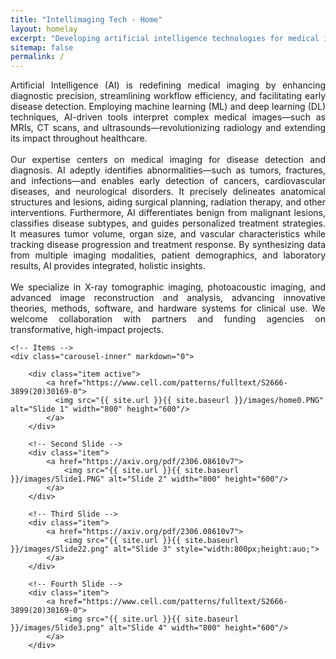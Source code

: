 ```yaml
---
title: "Intellimaging Tech - Home"
layout: homelay
excerpt: "Developing artificial intelligence technologies for medical imaging"
sitemap: false
permalink: /
---
```

<html>
<body>
<p style="text-align: justify;">Artificial Intelligence (AI) is redefining medical imaging by enhancing diagnostic precision, streamlining workflow efficiency, and facilitating early disease detection. Employing machine learning (ML) and deep learning (DL) techniques, AI-driven tools interpret complex medical images—such as MRIs, CT scans, and ultrasounds—revolutionizing radiology and extending its impact throughout healthcare.<br/>
<br/>
Our expertise centers on medical imaging for disease detection and diagnosis. AI adeptly identifies abnormalities—such as tumors, fractures, and infections—and enables early detection of cancers, cardiovascular diseases, and neurological disorders. It precisely delineates anatomical structures and lesions, aiding surgical planning, radiation therapy, and other interventions. Furthermore, AI differentiates benign from malignant lesions, classifies disease subtypes, and guides personalized treatment strategies. It measures tumor volume, organ size, and vascular characteristics while tracking disease progression and treatment response. By synthesizing data from multiple imaging modalities, patient demographics, and laboratory results, AI provides integrated, holistic insights.<br/>
<br/>
We specialize in X-ray tomographic imaging, photoacoustic imaging, and advanced image reconstruction and analysis, advancing innovative theories, methods, software, and hardware systems for clinical use. We welcome collaboration with partners and funding agencies on transformative, high-impact projects.</p>

<div markdown="0" id="carousel" class="carousel slide" data-ride="carousel" data-interval="2500" data-pause="hover" >
    <!-- Menu
    <ol class="carousel-indicators">
        <li data-target="#carousel" data-slide-to="0" class="active"></li>
        <li data-target="#carousel" data-slide-to="1"></li>
        <li data-target="#carousel" data-slide-to="2"></li>
        <li data-target="#carousel" data-slide-to="3"></li>
    </ol> -->

    <!-- Items -->
    <div class="carousel-inner" markdown="0">
    
        <div class="item active">
            <a href="https://www.cell.com/patterns/fulltext/S2666-3899(20)30169-0">
              <img src="{{ site.url }}{{ site.baseurl }}/images/home0.PNG" alt="Slide 1" width="800" height="600"/>
            </a>
        </div>

        <!-- Second Slide -->
        <div class="item">
            <a href="https://axiv.org/pdf/2306.08610v7">
                <img src="{{ site.url }}{{ site.baseurl }}/images/Slide1.PNG" alt="Slide 2" width="800" height="600"/>
            </a>
        </div>

        <!-- Third Slide -->
        <div class="item">
            <a href="https://axiv.org/pdf/2306.08610v7">
                <img src="{{ site.url }}{{ site.baseurl }}/images/Slide22.png" alt="Slide 3" style="width:800px;height:auo;">
            </a>
        </div>

        <!-- Fourth Slide -->
        <div class="item">
            <a href="https://www.cell.com/patterns/fulltext/S2666-3899(20)30169-0">
                <img src="{{ site.url }}{{ site.baseurl }}/images/Slide3.png" alt="Slide 4" width="800" height="600"/>
            </a>
        </div>
  </div>
  <!--
  <a class="left carousel-control" role="button" data-slide="prev">
    <span class="glyphicon glyphicon-chevron-left" aria-hidden="true"></span>
    <span class="sr-only">Previous</span>
  </a>
  <a class="right carousel-control" role="button" data-slide="next">
    <span class="glyphicon glyphicon-chevron-right" aria-hidden="true"></span>
    <span class="sr-only">Next</span> 
  </a>
  -->
  <!--
  <a class="left carousel-control" role="button" data-slide="prev" onclick="moveCarousel('prev')">
    <span class="glyphicon glyphicon-chevron-left" aria-hidden="true"></span>
    <span class="sr-only">Previous</span>
  </a>
  <a class="right carousel-control" role="button" data-slide="next" onclick="moveCarousel('next')">
    <span class="glyphicon glyphicon-chevron-right" aria-hidden="true"></span>
    <span class="sr-only">Next</span>
  </a>
  -->
</div>

<!-- jQuery (necessary for Bootstrap's JavaScript plugins) -->
<script src="https://ajax.googleapis.com/ajax/libs/jquery/1.12.4/jquery.min.js"></script>
<!-- Include all compiled plugins (below), or include individual files as needed -->
<script src="https://maxcdn.bootstrapcdn.com/bootstrap/3.3.7/js/bootstrap.min.js"></script>

</body>
</html>
